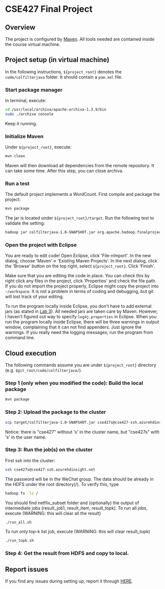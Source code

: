 # CSE427 Final Project
## Overview
The project is configured by [Maven](https://maven.apache.org/guides/getting-started/maven-in-five-minutes.html). All tools needed are contained inside the course virtual machine.

## Project setup (in virtual machine)
In the following instructions, `${project_root}` denotes the `code/colfilterjava` folder. It should contain a `pom.xml` file.
### Start package manager
In terminal, execute:
```bash
cd /usr/local/archiva/apache-archiva-1.3.9/bin
sudo ./archiva console
```
Keep it running.
### Initialize Maven
Under `${project_root}`, execute:
```bash
mvn clean
```
Maven will then download all dependencies from the remote repository. It can take some time. After this step, you can close archiva.
### Run a test
The default project implements a WordCount. First compile and package the project:
```bash
mvn package
```
The jar is located under `${project_root}/target`. Run the following test to validate the setting:
```bash
hadoop jar colfilterjava-1.0-SNAPSHOT.jar org.apache.hadoop.finalproject.ColFilterDriver -fs file:/// -jt=local /home/training/training_materials/developer/data/shakespeare result_shakespeare
```
### Open the project with Eclipse
You are ready to edit code! Open Eclipse, click 'File->Import'. In the new dialog, choose 'Maven'-> 'Existing Maven Projects'. In the next dialog, click the 'Browse' button on the top right, select `${project_root}`. Click 'Finish'.

Make sure that you are editing the code in place. You can check this by right click any files in the project, click 'Properties' and check the file path. If you do not import the project properly, Eclipse might copy the project into `~/workspace`. It is not a problem in terms of coding and debugging, but git will lost track of your editing.

To run the program locally inside Eclipse, you don't have to add external jars (as stated in [Lab 3](http://www.cse.wustl.edu/~m.neumann/fl2016/cse427/protected/Lab3b_RunJobLocally.pdf)). All needed jars are taken care by Maven. However, I haven't figured out way to specify `log4j.properties` in Eclipse. When you run the program locally inside Eclipse, there will be three warnings in output window, complaining that it can not find appenders. Just ignore the warnings. If you really need the logging messages, run the program from command line.

## Cloud execution
The following commands assume you are under `${project_root}` directory (e.g. `$git_root/code/colfilterjava/`).
### Step 1 (only when you modified the code): Build the local package
```bash
mvn package
```
### Step 2: Upload the package to the cluster
```bash
scp target/colfilterjava-1.0-SNAPSHOT.jar cse427s@cse427-ssh.azurehdinsight.net:/home/cse427s/
```
Notice: there is "cse427" without 's' in the cluster name, but "cse427s" with 's' in the user name.
### Step 3: Run the job(s) on the cluster
First ssh into the cluster:
```bash
ssh cse427s@cse427-ssh.azurehdinsight.net
```
The password will be in the WeChat group.
The data should be already in the HDFS under the root directory(/). To verify this, type
```bash
hadoop fs -ls /
```
You should find netflix_subset folder and (optionally) the output of intermediate jobs (result_job1, result_item, result_topk).
To run all jobs, execute (WARNING: this will clear all the result)
```bash
./run_all.sh
```
To run only top-k list job, execute (WARNING: this will clear result_topk)
```bash
./run_topk.sh
```
### Step 4: Get the result from HDFS and copy to local.
## Report issues
If you find any issues during setting up, report it through [HERE](https://github.com/yanhangpublic/cse427_finalproject/issues/new).
